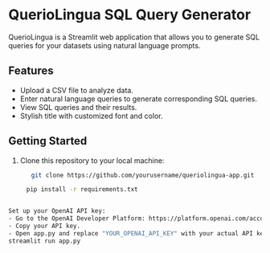 # QuerioLingua SQL Query Generator

QuerioLingua is a Streamlit web application that allows you to generate SQL queries for your datasets using natural language prompts.

## Features

- Upload a CSV file to analyze data.
- Enter natural language queries to generate corresponding SQL queries.
- View SQL queries and their results.
- Stylish title with customized font and color.

## Getting Started

1. Clone this repository to your local machine:

   ```bash
      git clone https://github.com/yourusername/queriolingua-app.git

 ```bash
      pip install -r requirements.txt


Set up your OpenAI API key:
- Go to the OpenAI Developer Platform: https://platform.openai.com/account/api-keys
- Copy your API key.
- Open app.py and replace "YOUR_OPENAI_API_KEY" with your actual API key.
streamlit run app.py
